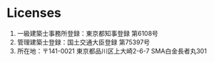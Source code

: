 # Licenses
1. 一級建築士事務所登録：東京都知事登録 第6108号
2. 管理建築士登録：国土交通大臣登録 第75397号
3. 所在地：〒141-0021 東京都品川区上大崎2-6-7 SMA白金長者丸301

